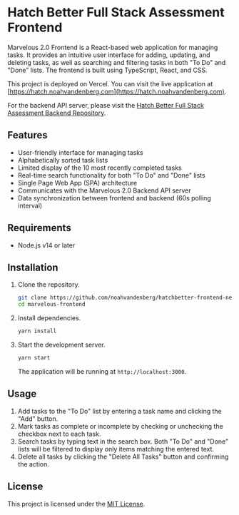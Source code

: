 # Hatch Better Full Stack Assessment Frontend

Marvelous 2.0 Frontend is a React-based web application for managing tasks. It provides an intuitive user interface for adding, updating, and deleting tasks, as well as searching and filtering tasks in both "To Do" and "Done" lists. The frontend is built using TypeScript, React, and CSS.

This project is deployed on Vercel. You can visit the live application at [https://hatch.noahvandenberg.com](https://hatch.noahvandenberg.com).

For the backend API server, please visit the [Hatch Better Full Stack Assessment Backend Repository](https://github.com/noahvandenberg/hatchbetter-backend-ts).

## Features

- User-friendly interface for managing tasks
- Alphabetically sorted task lists
- Limited display of the 10 most recently completed tasks
- Real-time search functionality for both "To Do" and "Done" lists
- Single Page Web App (SPA) architecture
- Communicates with the Marvelous 2.0 Backend API server
- Data synchronization between frontend and backend (60s polling interval)

## Requirements

- Node.js v14 or later

## Installation

1. Clone the repository.

   ```bash
   git clone https://github.com/noahvandenberg/hatchbetter-frontend-next.git
   cd marvelous-frontend
   ```

2. Install dependencies.

   ```bash
   yarn install
   ```

3. Start the development server.

   ```bash
   yarn start
   ```

   The application will be running at `http://localhost:3000`.

## Usage

1. Add tasks to the "To Do" list by entering a task name and clicking the "Add" button.
2. Mark tasks as complete or incomplete by checking or unchecking the checkbox next to each task.
3. Search tasks by typing text in the search box. Both "To Do" and "Done" lists will be filtered to display only items matching the entered text.
4. Delete all tasks by clicking the "Delete All Tasks" button and confirming the action.

## License

This project is licensed under the [MIT License](https://opensource.org/licenses/MIT).
